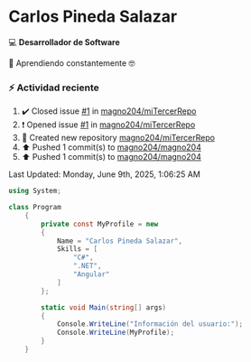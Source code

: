 # Carlos Pineda Salazar

<!--
**magno204/magno204** is a ✨ _special_ ✨ repository because its `README.md` (this file) appears on your GitHub profile.

Here are some ideas to get you started:

- 🔭 I'm currently working on ...
- 🌱 I'm currently learning ...
- 👯 I'm looking to collaborate on ...
- 🤔 I'm looking for help with ...
- 💬 Ask me about ...
- 📫 How to reach me: ...
- 😄 Pronouns: ...
- ⚡ Fun fact: ...
-->
:computer: **Desarrollador de Software**

🌱 Aprendiendo constantemente 🤓

### :zap: Actividad reciente
<!--RECENT_ACTIVITY:start-->
1. ✔️ Closed issue [#1](https://github.com/magno204/miTercerRepo/issues/1) in [magno204/miTercerRepo](https://github.com/magno204/miTercerRepo)<br>
2. ❗️ Opened issue [#1](https://github.com/magno204/miTercerRepo/issues/1) in [magno204/miTercerRepo](https://github.com/magno204/miTercerRepo)<br>
3. 📔 Created new repository [magno204/miTercerRepo](https://github.com/magno204/miTercerRepo)<br>
4. ⬆️ Pushed 1 commit(s) to [magno204/magno204](https://github.com/magno204/magno204)<br>
5. ⬆️ Pushed 1 commit(s) to [magno204/magno204](https://github.com/magno204/magno204)<br>
<!--RECENT_ACTIVITY:end-->
<!--RECENT_ACTIVITY:last_update-->
Last Updated: Monday, June 9th, 2025, 1:06:25 AM
<!--RECENT_ACTIVITY:last_update_end-->

<!--START_SECTION:activity-->

<!--END_SECTION:activity-->


```csharp
using System;

class Program
    {
        private const MyProfile = new 
        {
            Name = "Carlos Pineda Salazar",
            Skills = [
                "C#",
                ".NET",
                "Angular"
            ]
        };

        static void Main(string[] args)
        {
            Console.WriteLine("Información del usuario:");
            Console.WriteLine(MyProfile);
        }
    }
```
